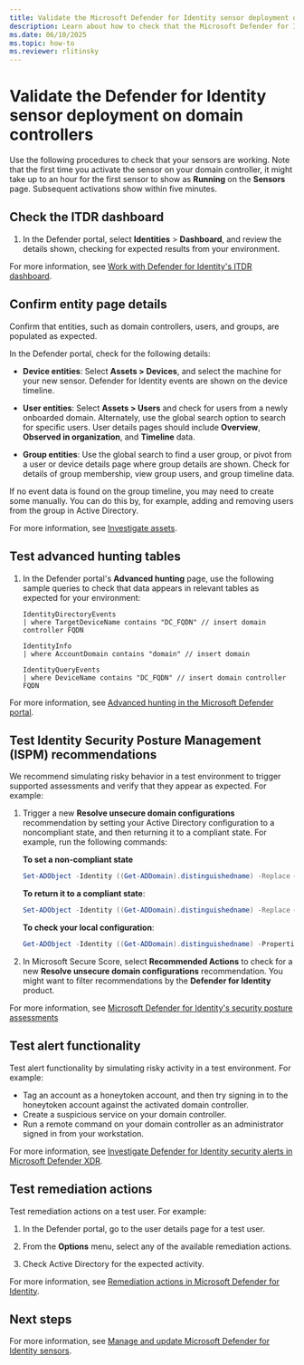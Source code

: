 ```yaml
---
title: Validate the Microsoft Defender for Identity sensor deployment on domain controllers
description: Learn about how to check that the Microsoft Defender for Identity sensors have been onboarded correctly.
ms.date: 06/10/2025
ms.topic: how-to
ms.reviewer: rlitinsky
---
```


# Validate the Defender for Identity sensor deployment on domain controllers 

Use the following procedures to check that your sensors are working.
Note that the first time you activate the sensor on your domain controller, it might take up to an hour for the first sensor to show as **Running** on the **Sensors** page. Subsequent activations show within five minutes.

## Check the ITDR dashboard

1. In the Defender portal, select **Identities** > **Dashboard**, and review the details shown, checking for expected results from your environment.

For more information, see [Work with Defender for Identity's ITDR dashboard](../dashboard.md).

## Confirm entity page details

Confirm that entities, such as domain controllers, users, and groups, are populated as expected. 

In the Defender portal, check for the following details:

- **Device entities**: Select **Assets > Devices**, and select the machine for your new sensor. Defender for Identity events are shown on the device timeline.

- **User entities**: Select **Assets > Users** and check for users from a newly onboarded domain. Alternately, use the global search option to search for specific users. User details pages should include **Overview**, **Observed in organization**, and **Timeline** data.

- **Group entities**: Use the global search to find a user group, or pivot from a user or device details page where group details are shown. Check for details of group membership, view group users, and group timeline data.

If no event data is found on the group timeline, you may need to create some manually. You can do this by, for example, adding and removing users from the group in Active Directory.

For more information, see [Investigate assets](../investigate-assets.md).

## Test advanced hunting tables

1. In the Defender portal's **Advanced hunting** page, use the following sample queries to check that data appears in relevant tables as expected for your environment:

    ```kusto
    IdentityDirectoryEvents
    | where TargetDeviceName contains "DC_FQDN" // insert domain controller FQDN
    
    IdentityInfo 
    | where AccountDomain contains "domain" // insert domain
    
    IdentityQueryEvents 
    | where DeviceName contains "DC_FQDN" // insert domain controller FQDN
    ```

For more information, see [Advanced hunting in the Microsoft Defender portal](/microsoft-365/security/defender/advanced-hunting-microsoft-defender).

## Test Identity Security Posture Management (ISPM) recommendations

We recommend simulating risky behavior in a test environment to trigger supported assessments and verify that they appear as expected. For example:

1. Trigger a new **Resolve unsecure domain configurations** recommendation by setting your Active Directory configuration to a noncompliant state, and then returning it to a compliant state. For example, run the following commands:

    **To set a non-compliant state**

    ```powershell
    Set-ADObject -Identity ((Get-ADDomain).distinguishedname) -Replace @{"ms-DS-MachineAccountQuota"="10"}
    ```

    **To return it to a compliant state**:

    ```powershell
    Set-ADObject -Identity ((Get-ADDomain).distinguishedname) -Replace @{"ms-DS-MachineAccountQuota"="0"}
    ```

    **To check your local configuration**:

    ```powershell
    Get-ADObject -Identity ((Get-ADDomain).distinguishedname) -Properties ms-DS-MachineAccountQuota
    ```

1. In Microsoft Secure Score, select **Recommended Actions** to check for a new **Resolve unsecure domain configurations** recommendation. You might want to filter recommendations by the **Defender for Identity** product.

For more information, see [Microsoft Defender for Identity's security posture assessments](../security-assessment.md)

## Test alert functionality

Test alert functionality by simulating risky activity in a test environment. For example:

- Tag an account as a honeytoken account, and then try signing in to the honeytoken account against the activated domain controller.
- Create a suspicious service on your domain controller.
- Run a remote command on your domain controller as an administrator signed in from your workstation.

For more information, see [Investigate Defender for Identity security alerts in Microsoft Defender XDR](../manage-security-alerts.md).

## Test remediation actions

Test remediation actions on a test user. For example:

1. In the Defender portal, go to the user details page for a test user.

1. From the **Options** menu, select any of the available remediation actions.

1. Check Active Directory for the expected activity.

For more information, see [Remediation actions in Microsoft Defender for Identity](../remediation-actions.md).


## Next steps

For more information, see [Manage and update Microsoft Defender for Identity sensors](../sensor-settings.md).
